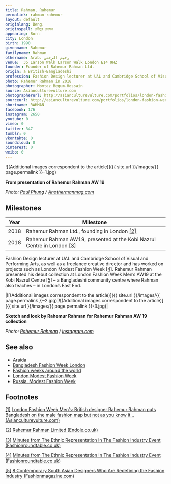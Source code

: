 ```yaml
---
title: Rahman, Rahemur
permalink: rahman-rahemur
layout: default
originlang: Beng.
originspell: রাহীমুর রাহমান
appearing: Born
city: London
birth: 1990
givenname: Rahemur
familyname: Rahman
othername: Arab. رحيم الرحمن
venue: 	35 Larson Walk Larson Walk London E14 9HZ
founder: Founder of Rahemur Rahman Ltd.
origin: a British-Bangladeshi
profession: Fashion Design lecturer at UAL and Cambridge School of Visual and Performing Arts, as well as a freelance creative director and has worked on projects such as London Modest Fashion Week
photo: Rahemur Rahman in 2018
photographer: Momtaz Begum-Hossain
source: Asianculturevulture.com
photographerurl: http://asianculturevulture.com/portfolios/london-fashion-week-men-british-designer-rahemur-rahman-puts-bangladesh-on-the-male-fashion-map-but-not-as-you-know-it/
sourceurl: http://asianculturevulture.com/portfolios/london-fashion-week-men-british-designer-rahemur-rahman-puts-bangladesh-on-the-male-fashion-map-but-not-as-you-know-it/
shortname: RAHMAN
facebook: 176
instagram: 2650
youtube: 0
vimeo: 0
twitter: 347
tumblr: 0
vkontakte: 0
soundcloud: 0
pinterest: 0
weibo: 0
---
```


<!---
To edit top block see
icon "Meta Data"
on right menu
Full edit instructions
indexmod.gq/edit
-->

![(Additional images correspondent to the article)]({{ site.url }}/images/{{ page.permalink }}-1.jpg)

**From presentation of Rahemur Rahman AW 19**

*Photo: [Paul Phung](http://www.anothermanmag.com/style-grooming/10679/rahemur-rahman-fashion-designer-interview-london-fashion-week-mens) / [Anothermanmag.com](http://www.anothermanmag.com/style-grooming/10679/rahemur-rahman-fashion-designer-interview-london-fashion-week-mens)*


## Milestones

|Year|Milestone|
|-|-|
|2018|Rahemur Rahman Ltd., founding in London <span id="a2">[\[2\]](#f2)</span>|
|2018|Rahemur Rahman AW19, presented at the Kobi Nazrul Centre in London <span id="a3">[\[3\]](#f3)</span>|

Fashion Design lecturer at UAL and Cambridge School of Visual and Performing Arts, as well as a freelance creative director and has worked on projects such as London Modest Fashion Week <span id="a4">[\[4\]](#f4)</span>. Rahemur Rahman presented his debut collection at London Fashion Week Men’s AW19 at the Kobi Nazrul Centre <span id="a5">[\[5\]](#f5)</span> – a Bangladeshi community centre where Rahman also teaches – in London’s East End.

|![(Additional images correspondent to the article)]({{ site.url }}/images/{{ page.permalink }}-2.jpg)|![(Additional images correspondent to the article)]({{ site.url }}/images/{{ page.permalink }}-3.jpg)|

**Sketch and look by Rahemur Rahman for Rahemur Rahman AW 19 collection**

*Photo: [Rahemur Rahman](https://www.instagram.com/rahemurrahman/) / [Instagram.com](https://www.instagram.com/rahemurrahman/)*

## See also

+ [Araida](araida)
+ [Bangladesh Fashion Week London](bangladesh-fashion-week-london)
+ [Fashion weeks around the world](fashion-weeks-around-the-world)
+ [London Modest Fashion Week](london-modest-fashion-week)
+ [Russia. Modest Fashion Week](russia-modest-fashion-week)

## Footnotes

[[1]](#a1) <span id="f1"></span> [London Fashion Week Men’s: British designer Rahemur Rahman puts Bangladesh on the male fashion map but not as you know it… (Asianculturevulture.com)](http://asianculturevulture.com/portfolios/london-fashion-week-men-british-designer-rahemur-rahman-puts-bangladesh-on-the-male-fashion-map-but-not-as-you-know-it/)

[[2]](#a2) <span id="f2"></span> [Rahemur Rahman Limited (Endole.co.uk)](https://suite.endole.co.uk/insight/company/11684918-rahemur-rahman-limited)

[[3]](#a3) <span id="f2"></span> [Minutes from The Ethnic Representation In The Fashion Industry Event (Fashionroundtable.co.uk)](https://www.fashionroundtable.co.uk/news/ethnic-representation-in-the-fashion-industry-roundtable)

[[4]](#a4) <span id="f4"></span> [Minutes from The Ethnic Representation In The Fashion Industry Event (Fashionroundtable.co.uk)](https://www.fashionroundtable.co.uk/news/ethnic-representation-in-the-fashion-industry-roundtable)

[[5]](#a5) <span id="f5"></span> [8 Contemporary South Asian Designers Who Are Redefining the Fashion Industry (Fashionmagazine.com)](https://fashionmagazine.com/fashion/south-asian-designers/)

